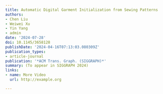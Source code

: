 ```yaml
---
title: Automatic Digital Garment Initialization from Sewing Patterns
authors:
- Chen Liu
- Weiwei Xu
- Yin Yang
- admin
date: '2024-07-28'
doi: 10.1145/3658128
publishDate: '2024-04-16T07:13:03.080309Z'
publication_types:
- article-journal
publication: '*ACM Trans. Graph. (SIGGRAPH)*'
summary: (To appear in SIGGRAPH 2024)
links:
- name: More Video
  url: http://example.org

---
```

